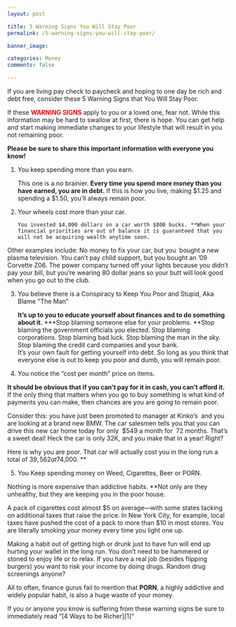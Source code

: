 ```yaml
---
layout: post

title: 5 Warning Signs You Will Stay Poor
permalink: /5-warning-signs-you-will-stay-poor/

banner_image: 

categories: Money
comments: false

---
```

If you are living pay check to paycheck and hoping to one day be rich and debt free, consider these 5 Warning Signs that You Will Stay Poor.

If these <span style="color: #ff0000;"><strong>WARNING SIGNS</strong></span> apply to you or a loved one, fear not. While this information may be hard to swallow at first, there is hope. You can get help and start making immediate changes to your lifestyle that will result in you not remaining poor.

**Please be sure to share this important information with everyone you know!**

1. You keep spending more than you earn.
    
    This one is a no brainier. **Every time you spend more money than you have earned, you are in debt.** If this is how you live, making $1.25 and spending a $1.50, you&#8217;ll always remain poor.</li> 

2. Your wheels cost more than your car.
        
       You invested $4,000 dollars on a car worth $800 bucks. **When your financial priorities are out of balance it is guaranteed that you will not be acquiring wealth anytime soon.

 Other examples include: No money to fix your car, but you  bought a new plasma television. You can&#8217;t pay child support, but you bought an &#8217;09 Corvette Z06. The power company turned off your lights because you didn&#8217;t pay your bill, but you&#8217;re wearing 80 dollar jeans so your butt will look good when you go out to the club.</li> 

3. You believe there is a Conspiracy to Keep You Poor and Stupid, Aka Blame "The Man"
            
   **It&#8217;s up to you to educate yourself about finances and to do something about it.** ***Stop blaming someone else for your problems. **Stop blaming the government officials you elected. Stop blaming corporations. Stop blaming bad luck. Stop blaming the man in the sky. Stop blaming the credit card companies and your bank.  
     It&#8217;s your own fault for getting yourself into debt. So long as you think that everyone else is out to keep you poor and dumb, you will remain poor.  
  
4. You notice the “cost per month” price on items.
                
 **It should be obvious that if you can&#8217;t pay for it in cash, you can&#8217;t afford it.** If the only thing that matters when you go to buy something is what kind of payments you can make, then chances are you are going to remain poor.
                
  Consider this: you have just been promoted to manager at Kinko&#8217;s  and you are looking at a brand new BMW. The car salesmen tells you that you can drive this new car home today for only  $549 a month for  72 months. That&#8217;s a sweet deal! Heck the car is only 32K, and you make that in a year! Right?
                
 Here is why you are poor. That car will actually cost you in the long run a total of $39,562 at 7% APR. **That sweet deal actually cost you an additional ****$4,000. **
 
 
5. You Keep spending money on Weed, Cigarettes, Beer or PORN.
                    
 Nothing is more expensive than addictive habits. **Not only are they unhealthy, but they are keeping you in the poor house.
                    
 A pack of cigarettes cost almost $5 on average—with some states tacking on additional taxes that raise the price. In New York City, for example, local taxes have pushed the cost of a pack to more than $10 in most stores. You are literally smoking your money every time you light one up.
                    
 Making a habit out of getting high or drunk just to have fun will end up hurting your wallet in the long run. You don&#8217;t need to be hammered or stoned to enjoy life or to relax. If you have a real job (besides flipping burgers) you want to risk your income by doing drugs. Random drug screenings anyone?
                    
 All to often, finance gurus fail to mention that **PORN**, a highly addictive and widely popular habit, is also a huge waste of your money.
                    
If you or anyone you know is suffering from these warning signs be sure to immediately read  &#8220;[4 Ways to be Richer][1]&#8220;


